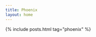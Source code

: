 ```yaml
---
title: Phoenix
layout: home
---
```


<div class="home">
  {% include posts.html tag="phoenix" %}
</div>

